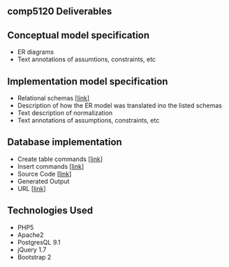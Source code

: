 comp5120 Deliverables
--------

Conceptual model specification
--------
- ER diagrams
- Text annotations of assumtions, constraints, etc


Implementation model specification
--------
- Relational schemas [[link](https://github.com/sbuggay/comp5120/blob/master/relationalschema.txt)]
- Description of how the ER model was translated ino the listed schemas
- Text description of normalization
- Text annotations of assumptions, constraints, etc

Database implementation
--------
- Create table commands  [[link](https://github.com/sbuggay/comp5120/blob/master/table.sql)]
- Insert commands [[link](https://github.com/sbuggay/comp5120/blob/master/table.sql)]
- Source Code [[link](https://github.com/sbuggay/comp5120)]
- Generated Output
- URL [[link](http://devel-base.net/comp5120/)]

Technologies Used
--------
- PHP5
- Apache2
- PostgresQL 9.1
- jQuery 1.7
- Bootstrap 2
